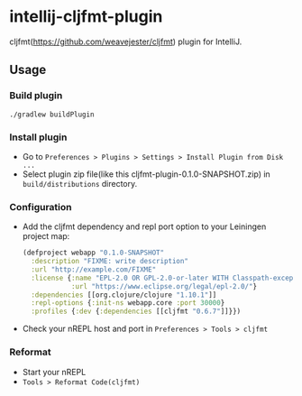 # intellij-cljfmt-plugin

cljfmt(https://github.com/weavejester/cljfmt) plugin for IntelliJ.

## Usage

### Build plugin

```
./gradlew buildPlugin
```

### Install plugin

* Go to `Preferences > Plugins > Settings > Install Plugin from Disk ...`
* Select plugin zip file(like this cljfmt-plugin-0.1.0-SNAPSHOT.zip) in `build/distributions` directory.

### Configuration

* Add the cljfmt dependency and repl port option to your Leiningen project map:
  ```clojure
  (defproject webapp "0.1.0-SNAPSHOT"
    :description "FIXME: write description"
    :url "http://example.com/FIXME"
    :license {:name "EPL-2.0 OR GPL-2.0-or-later WITH Classpath-exception-2.0"
              :url "https://www.eclipse.org/legal/epl-2.0/"}
    :dependencies [[org.clojure/clojure "1.10.1"]]
    :repl-options {:init-ns webapp.core :port 30000}
    :profiles {:dev {:dependencies [[cljfmt "0.6.7"]]}})
  ```

* Check your nREPL host and port in `Preferences > Tools > cljfmt`

### Reformat

* Start your nREPL
* `Tools > Reformat Code(cljfmt)`


